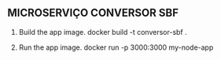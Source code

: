 ## MICROSERVIÇO CONVERSOR SBF

1) Build the app image.
docker build -t conversor-sbf .

2) Run the app image.
docker run -p 3000:3000 my-node-app


